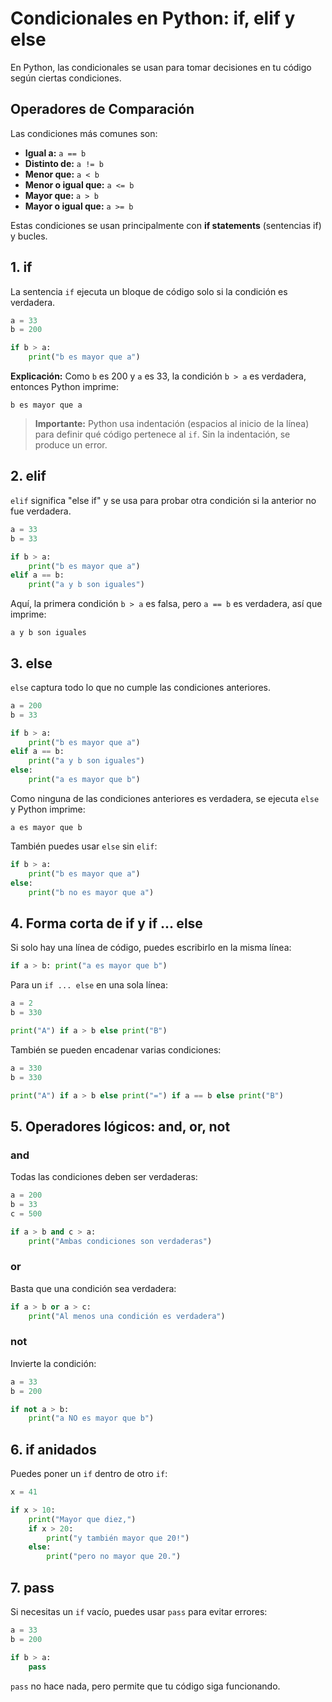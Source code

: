 # Condicionales en Python: if, elif y else

En Python, las condicionales se usan para tomar decisiones en tu código según ciertas condiciones.

## Operadores de Comparación

Las condiciones más comunes son:

- **Igual a:** `a == b`
- **Distinto de:** `a != b`
- **Menor que:** `a < b`
- **Menor o igual que:** `a <= b`
- **Mayor que:** `a > b`
- **Mayor o igual que:** `a >= b`

Estas condiciones se usan principalmente con **if statements** (sentencias if) y bucles.

## 1. if

La sentencia `if` ejecuta un bloque de código solo si la condición es verdadera.

```python
a = 33
b = 200

if b > a:
    print("b es mayor que a")
```

**Explicación:**
Como `b` es 200 y `a` es 33, la condición `b > a` es verdadera, entonces Python imprime:

```
b es mayor que a
```

> **Importante:** Python usa indentación (espacios al inicio de la línea) para definir qué código pertenece al `if`. Sin la indentación, se produce un error.

## 2. elif

`elif` significa "else if" y se usa para probar otra condición si la anterior no fue verdadera.

```python
a = 33
b = 33

if b > a:
    print("b es mayor que a")
elif a == b:
    print("a y b son iguales")
```

Aquí, la primera condición `b > a` es falsa, pero `a == b` es verdadera, así que imprime:

```
a y b son iguales
```

## 3. else

`else` captura todo lo que no cumple las condiciones anteriores.

```python
a = 200
b = 33

if b > a:
    print("b es mayor que a")
elif a == b:
    print("a y b son iguales")
else:
    print("a es mayor que b")
```

Como ninguna de las condiciones anteriores es verdadera, se ejecuta `else` y Python imprime:

```
a es mayor que b
```

También puedes usar `else` sin `elif`:

```python
if b > a:
    print("b es mayor que a")
else:
    print("b no es mayor que a")
```

## 4. Forma corta de if y if ... else

Si solo hay una línea de código, puedes escribirlo en la misma línea:

```python
if a > b: print("a es mayor que b")
```

Para un `if ... else` en una sola línea:

```python
a = 2
b = 330

print("A") if a > b else print("B")
```

También se pueden encadenar varias condiciones:

```python
a = 330
b = 330

print("A") if a > b else print("=") if a == b else print("B")
```

## 5. Operadores lógicos: and, or, not

### and
Todas las condiciones deben ser verdaderas:

```python
a = 200
b = 33
c = 500

if a > b and c > a:
    print("Ambas condiciones son verdaderas")
```

### or
Basta que una condición sea verdadera:

```python
if a > b or a > c:
    print("Al menos una condición es verdadera")
```

### not
Invierte la condición:

```python
a = 33
b = 200

if not a > b:
    print("a NO es mayor que b")
```

## 6. if anidados

Puedes poner un `if` dentro de otro `if`:

```python
x = 41

if x > 10:
    print("Mayor que diez,")
    if x > 20:
        print("y también mayor que 20!")
    else:
        print("pero no mayor que 20.")
```

## 7. pass

Si necesitas un `if` vacío, puedes usar `pass` para evitar errores:

```python
a = 33
b = 200

if b > a:
    pass
```

`pass` no hace nada, pero permite que tu código siga funcionando.